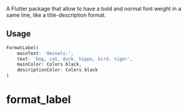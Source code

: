
A Flutter package that allow to have a bold and normal font weight in a same line, like a title-description format.

## Usage

```dart
FormatLabel(
    mainText: 'Aminals:',
    text: 'Dog, cat, duck, hippo, bird, tiger',
    mainColor: Colors.black,
    descriptionColor: Colors.black
)
```
# format_label
